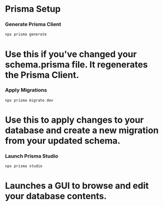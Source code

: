 # Prisma Setup

### Generate Prisma Client

```bash
npx prisma generate
```

# Use this if you've changed your schema.prisma file. It regenerates the Prisma Client.

### Apply Migrations

```bash
npx prisma migrate dev
```

# Use this to apply changes to your database and create a new migration from your updated schema.

### Launch Prisma Studio

```bash
npx prisma studio
```

# Launches a GUI to browse and edit your database contents.
